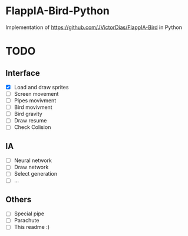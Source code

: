 # FlappIA-Bird-Python
Implementation of https://github.com/JVictorDias/FlappIA-Bird in Python


# TODO
## Interface
- [x] Load and draw sprites
- [ ] Screen movement
- [ ] Pipes movivment
- [ ] Bird movivment
- [ ] Bird gravity
- [ ] Draw resume
- [ ] Check Colision

## IA
- [ ] Neural network
- [ ] Draw network
- [ ] Select generation
- [ ] ...

## Others
- [ ] Special pipe
- [ ] Parachute
- [ ] This readme :)

